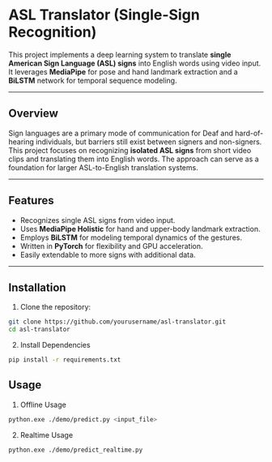 # ASL Translator (Single-Sign Recognition)

This project implements a deep learning system to translate **single American Sign Language (ASL) signs** into English words using video input. It leverages **MediaPipe** for pose and hand landmark extraction and a **BiLSTM** network for temporal sequence modeling.

---

## Overview

Sign languages are a primary mode of communication for Deaf and hard-of-hearing individuals, but barriers still exist between signers and non-signers. This project focuses on recognizing **isolated ASL signs** from short video clips and translating them into English words. The approach can serve as a foundation for larger ASL-to-English translation systems.

---

## Features

- Recognizes single ASL signs from video input.  
- Uses **MediaPipe Holistic** for hand and upper-body landmark extraction.  
- Employs **BiLSTM** for modeling temporal dynamics of the gestures.  
- Written in **PyTorch** for flexibility and GPU acceleration.  
- Easily extendable to more signs with additional data.

---

## Installation

1. Clone the repository:

```bash
git clone https://github.com/yourusername/asl-translator.git
cd asl-translator
```

2. Install Dependencies
```bash
pip install -r requirements.txt
```

## Usage
1. Offline Usage
```bash
python.exe ./demo/predict.py <input_file>
```

2. Realtime Usage
```bash
python.exe ./demo/predict_realtime.py
```